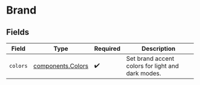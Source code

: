 # Brand


## Fields

| Field                                                  | Type                                                   | Required                                               | Description                                            |
| ------------------------------------------------------ | ------------------------------------------------------ | ------------------------------------------------------ | ------------------------------------------------------ |
| `colors`                                               | [components.Colors](../../models/components/colors.md) | :heavy_check_mark:                                     | Set brand accent colors for light and dark modes.      |